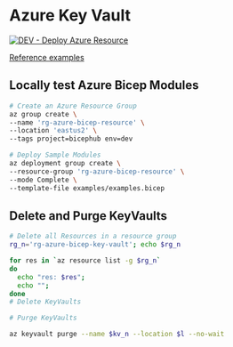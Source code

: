 # Azure Key Vault

[![DEV - Deploy Azure Resource](https://github.com/ArtiomLK/azure-bicep-key-vault/actions/workflows/dev.orchestrator.yml/badge.svg?branch=main&event=push)](https://github.com/ArtiomLK/azure-bicep-key-vault/actions/workflows/dev.orchestrator.yml)

[Reference examples][1]

## Locally test Azure Bicep Modules

```bash
# Create an Azure Resource Group
az group create \
--name 'rg-azure-bicep-resource' \
--location 'eastus2' \
--tags project=bicephub env=dev

# Deploy Sample Modules
az deployment group create \
--resource-group 'rg-azure-bicep-resource' \
--mode Complete \
--template-file examples/examples.bicep
```

## Delete and Purge KeyVaults

```bash
# Delete all Resources in a resource group
rg_n='rg-azure-bicep-key-vault'; echo $rg_n

for res in `az resource list -g $rg_n`
do
  echo "res: $res";
  echo "";
done
# Delete KeyVaults

# Purge KeyVaults

az keyvault purge --name $kv_n --location $l --no-wait
```

[1]: ./examples/examples.bicep
